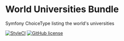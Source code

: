 # World Universities Bundle
Symfony ChoiceType listing the world's universities

[![StyleCI](https://styleci.io/repos/88747038/shield?branch=master)](https://styleci.io/repos/88747038)
[![GitHub license](https://img.shields.io/badge/license-MIT-blue.svg)](https://raw.githubusercontent.com/foaly-nr1/WorldUniversitiesBundle/master/LICENSE)

